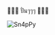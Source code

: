 🚴🚴🚴 ปั่นๆๆๆ 🚴🚴🚴

![Sn4pPy](https://i1.wp.com/comicsandmemes.com/wp-content/uploads/thumbs-up-crying-cat-meme-001-shows-friends-something-say-cool-and-change-conversation.jpg?resize=824%2C918&ssl=1)
